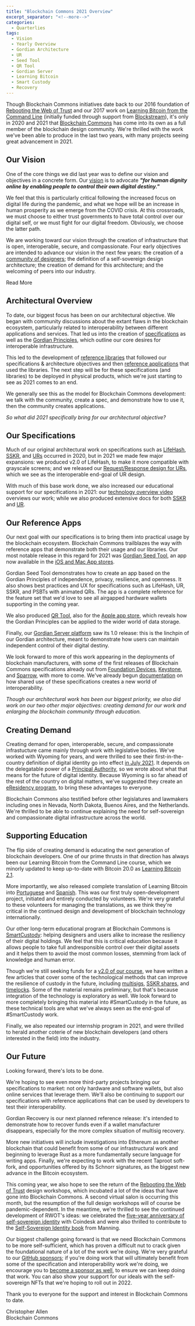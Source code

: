 ```yaml
---
title: "Blockchain Commons 2021 Overview"
excerpt_separator: "<!--more-->"
categories:
  - Quarterlies
tags:
  - Vision
  - Yearly Overview
  - Gordian Architecture
  - UR
  - Seed Tool
  - QR Tool
  - Gordian Server
  - Learning Bitcoin
  - Smart Custody
  - Recovery
---
```


Though Blockchain Commons initiatives date back to our 2016 foundation of [Rebooting the Web of Trust](https://www.weboftrust.info/) and our 2017 work on [Learning Bitcoin from the Command Line](https://github.com/BlockchainCommons/Learning-Bitcoin-from-the-Command-Line) (initially funded through support from [Blockstream](https://github.com/BlockchainCommons/Learning-Bitcoin-from-the-Command-Line)), it's only in 2020 and 2021 that [Blockchain Commons](https://www.blockchaincommons.com/) has come into its own as a full member of the blockchain design community. We're thrilled with the work we've been able to produce in the last two years, with many projects seeing great advancement in 2021.

## Our Vision

One of the core things we did last year was to define our vision and objectives in a concrete form. Our [vision](https://www.blockchaincommons.com/vision.html) is to advocate ***"for human dignity online by enabling people to control their own digital destiny."*** 

We feel that this is particularly critical following the increased focus on digital life during the pandemic, and what we hope will be an increase in human prosperity as we emerge from the COVID crisis. At this crossroads, we must choose to either trust governments to have total control over our digital self, or we must fight for our digital freedom. Obviously, we choose the latter path.

We are working toward our vision through the creation of infrastructure that is open, interoperable, secure, and compassionate. Four early objectives are intended to advance our vision in the next few years: the creation of a [community of designers](https://github.com/BlockchainCommons/Airgapped-Wallet-Community); the definition of a self-sovereign design architecture; the creation of demand for this architecture; and the welcoming of peers into our industry. 

<div class="bold--excerpt--node">Read More</div>

<!--more-->

## Architectural Overview

To date, our biggest focus has been on our architectural objective. We began with community discussions about the extant flaws in the blockchain ecosystem, particularly related to interoperability between different applications and services. That led us into the creation of [specifications](https://github.com/BlockchainCommons/Research/blob/master/README.md) as well as the [Gordian Principles](https://github.com/BlockchainCommons/Gordian#gordian-principles), which outline our core desires for interoperable infrastructure.

This led to the development of [reference libraries](https://github.com/BlockchainCommons/crypto-commons) that followed our specifications & architecture objectives and then [reference applications](https://github.com/BlockchainCommons/Gordian) that used the libraries. The next step will be for these specifications (and libraries) to be deployed in physical products, which we're just starting to see as 2021 comes to an end.

We generally see this as the model for Blockchain Commons development: we talk with the community, create a spec, and demonstrate how to use it, then the community creates applications.

_So what did 2021 specifically bring for our architectural objective?_

## Our Specifications

Much of our original architectural work on specifications such as [LifeHash](https://github.com/BlockchainCommons/lifehash.info#readme), [SSKR](lob/master/papers/bcr-2020-011-sskr.md), and [URs](https://github.com/BlockchainCommons/Research/blob/master/papers/bcr-2020-005-ur.md) occurred in 2020, but in 2021 we made few major expansions: we produced v2.0 of LifeHash, to make it more compatible with grayscale screens; and we released our [Request/Response design for URs](https://github.com/BlockchainCommons/Research/blob/master/papers/bcr-2021-001-request.md), which we see as the interoperable end-goal of UR design. 

With much of this base work done, we also increased our educational support for our specifications in 2021: our [technology overview video](https://www.youtube.com/watch?v=RYgOFSdUqWY) overviews our work; while we also produced extensive docs for both [SSKR](https://github.com/BlockchainCommons/crypto-commons/blob/master/Docs/sskr-overview.md) and [UR](https://github.com/BlockchainCommons/crypto-commons/blob/master/Docs/ur-overview.md).

## Our Reference Apps

Our next goal with our specifications is to bring them into practical usage by the blockchain ecosystem. Blockchain Commons trailblazes the way with reference apps that demonstrate both their usage and our libraries. Our most notable release in this regard for 2021 was [Gordian Seed Tool](https://github.com/BlockchainCommons/GordianSeedTool-iOS), an app now available in the [iOS and Mac App stores](https://apps.apple.com/us/app/gordian-seed-tool/id1545088229).

Gordian Seed Tool demonstrates how to create an app based on the Gordian Principles of independence, privacy, resilience, and openness. It also shows best practices and UX for specifications such as LifeHash, UR, SSKR, and PSBTs with animated QRs. The app is a complete reference for the feature set that we'd love to see all airgapped hardware wallets supporting in the coming year.

We also produced [QR Tool](https://github.com/BlockchainCommons/GordianQRTool-iOS), also for the [Apple app store](https://apps.apple.com/us/app/gordian-qr-tool/id1506851070), which reveals how the Gordian Principles can be applied to the wider world of data storage. 

Finally, our [Gordian Server platform](https://github.com/BlockchainCommons/GordianServer-macOS) saw its 1.0 release: this is the linchpin of our Gordian architecture, meant to demonstrate how users can maintain independent control of their digital destiny.

We look forward to more of this work appearing in the deployments of blockchain manufacturers, with some of the first releases of Blockchain Commons specifications already out from
[Foundation Devices](https://foundationdevices.com/passport/details/), [Keystone](https://keyst.one/), and [Sparrow](https://sparrowwallet.com/), with more to come. We've already begun [documentation](https://github.com/BlockchainCommons/GordianSeedTool-iOS/blob/master/Docs/Integration.md#using-sparrow-as-a-transaction-coordinator) on how shared use of these specifications creates a new world of interoperability.

_Though our architectural work has been our biggest priority, we also did work on our two other major objectives: creating demand for our work and enlarging the blockchain community through education._

## Creating Demand

Creating demand for open, interoperable, secure, and compassionate infrastucture came mainly through work with legislative bodies. We've worked with Wyoming for years, and were thrilled to see their first-in-the-country definition of digital identity go into effect [in July 2021](https://wyoleg.gov/Legislation/2021/SF0039). It depends on the delegatable power of a [Principal Authority](https://www.blockchaincommons.com/articles/Principal-Authority/), so we wrote about what that means for the future of digital identity. Because Wyoming is so far ahead of the rest of the country on digital matters, we've suggested they create an [eResidency program](https://docs.google.com/presentation/d/1JNmCMVEdMpAHoqVZ7UBakr2PtHgQI4hIgSpRD07nkkU/), to bring these advantages to everyone.

Blockchain Commons also testified before other legislatures and lawmakers including ones in Nevada, North Dakota, Buenos Aires, and the Netherlands. We're thrilled to be able to continue explaining the need for self-sovereign and compassionate digital infrastructure across the world.

## Supporting Education

The flip side of creating demand is educating the next generation of blockchain developers. One of our prime thrusts in that direction has always been our Learning Bitcoin from the Command Line course, which we minorly updated to keep up-to-date with Bitcoin 20.0 as [Learning Bitcoin 2.1](https://github.com/BlockchainCommons/Learning-Bitcoin-from-the-Command-Line). 

More importantly, we also released complete translation of Learning Bitcoin into [Portuguese](https://github.com/BlockchainCommons/Learning-Bitcoin-from-the-Command-Line/tree/master/pt) and [Spanish](https://github.com/BlockchainCommons/Learning-Bitcoin-from-the-Command-Line/tree/master/es). This was our first truly open-development project, initiated and entirely conducted by volunteers. We're very grateful to these volunteers for managing the translations, as we think they're critical in the continued design and development of blockchain technology internationally.

Our other long-term educational program at Blockchain Commons is [SmartCustody](https://github.com/BlockchainCommons/SmartCustody): helping designers and users alike to increase the resiliency of their digital holdings. We feel that this is critical education because it allows people to take full andresponsible control over their digital assets and it helps them to avoid the most common losses, stemming from lack of knowledge and human error.

Though we're still seeking funds for a [v2.0 of our course](https://github.com/BlockchainCommons/SmartCustodyBook/blob/master/TODO.md), we have written a few articles that cover some of the technological methods that can improve the resilience of custody in the future, including [multisigs](https://github.com/BlockchainCommons/SmartCustody/blob/master/Docs/Multisig.md), [SSKR shares](https://github.com/BlockchainCommons/SmartCustody/blob/master/Docs/SSKR-Sharing.md), and [timelocks](https://github.com/BlockchainCommons/SmartCustody/blob/master/Docs/Timelocks.md). Some of the material remains preliminary, but that's because integration of the technology is exploratory as well. We look forward to more completely bringing this material into #SmartCustody in the future, as these technical tools are what we've always seen as the end-goal of #SmartCustody work.

Finally, we also repeated our internship program in 2021, and were thrilled to herald another coterie of new blockchain developers (and others interested in the field) into the industry.

## Our Future

Looking forward, there's lots to be done.

We're hoping to see even more third-party projects bringing our specifications to market: not only hardware and software wallets, but also online services that leverage them. We'll also be continuing to support our specifications with reference applications that can be used by developers to test their interoperability.

Gordian Recovery is our next planned reference release: it's intended to demonstrate how to recover funds even if a wallet manufacturer disappears, especially for the more complex situation of multisig recovery. 

More new initiatives will include investigations into Ethereum as another blockchain that could benefit from some of our infrastructural work and beginning to leverage Rust as a more fundamentally secure language for writing apps. Finally, we're expecting to work with the recent Taproot soft-fork, and opportunities offered by its Schnorr signatures, as the biggest new advance in the Bitcoin ecosystem.

This coming year, we also hope to see the return of the [Rebooting the Web of Trust](https://www.weboftrust.info/) design workshops, which incubated a lot of the ideas that have gone into Blockchain Commons. A second virtual salon is occurring this month, but the resumption of the full design workshops will of course be pandemic-dependent. In the meantime, we're thrilled to see the continued development of RWOT's ideas: we celebrated the [five-year anniversary of self-sovereign identity](https://www.coindesk.com/policy/2021/04/26/self-sovereign-identity-5-years-on/) with Coindesk and were also thrilled to contribute to the [Self-Sovereign Identity book](https://www.manning.com/books/self-sovereign-identity) from Manning. 

Our biggest challenge going forward is that we need Blockchain Commons to be more self-sufficient, which has proven a difficult nut to crack given the foundational nature of a lot of the work we're doing. We're very grateful to our [GitHub sponsors](https://github.com/sponsors/BlockchainCommons); if you're doing work that will ultimately benefit from some of the specification and interoperability work we're doing, we encourage you to [become a sponsor as well](https://github.com/sponsors/BlockchainCommons), to ensure we can keep doing that work. You can also show your support for our ideals with the self-sovereign NFTs that we're hoping to roll out in 2022.

Thank you to everyone for the support and interest in Blockchain Commons to date.

Christopher Allen<br>
Blockchain Commons
